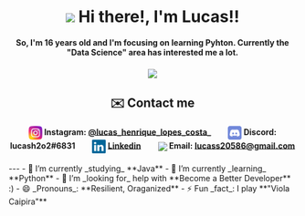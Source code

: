 <h1 align="center"><img src="https://media.giphy.com/media/hvRJCLFzcasrR4ia7z/giphy.gif" width="32px"> Hi there!, I'm Lucas!!</h1>

<h4 align="center" >So, I'm 16 years old and I'm focusing on learning Pyhton. Currently the "Data Science" area has interested me a lot.</h4>

<p align="center">  
  <a href="https://github.com/anuraghazra/github-readme-stats">
    <img align="center" src="https://github-readme-stats.vercel.app/api/top-langs/?username=Lucas-Henrique-Lopes-Costa&layout=compact" />
  </a>
</p>

<h2 align="center" >✉️ Contact me</h2>
<h4 align="center" > 
  <img align="center" width="24px" src="Instagram_Icon.svg"> <b>Instagram:</b> <a href="https://www.instagram.com/lucas_henrique_lopes_costa_/">@lucas_henrique_lopes_costa_</a>
  <span>&nbsp;&nbsp;&nbsp;&nbsp;&nbsp;&nbsp;&nbsp;</span>
  <img align="center" width="24px" src="Discord_Icon.svg"> <b>Discord</b>: lucash2o2#6831
  <span>&nbsp;&nbsp;&nbsp;&nbsp;&nbsp;&nbsp;&nbsp;</span>
  <img align="center" width="24px" src="Linkedin_Icon.svg"> <a href="https://www.linkedin.com/in/lucas-henrique-b034a01a2/">Linkedin</a>
  <span>&nbsp;&nbsp;&nbsp;&nbsp;&nbsp;&nbsp;&nbsp;</span>
  <img align="center" width="24px" src="Mail_Icon.svg"> <b>Email: </b> <a href="mailto:lucass20586@gmail.com">lucass20586@gmail.com</a>
</h4>
---
- 🔭 I’m currently _studying_ **Java**
- 🌱 I’m currently _learning_ **Python**
- 🤔 I’m _looking for_ help with **Become a Better Developer** :)
- 😄 _Pronouns_: **Resilient, Oraganized**
- ⚡ Fun _fact_: I play **"Viola Caipira"**
